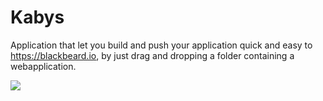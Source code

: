 # Kabys

Application that let you build and push your application quick and easy to https://blackbeard.io, by just drag and dropping a folder containing a webapplication.

![](http://i.imgur.com/DW7yAKB.png)
